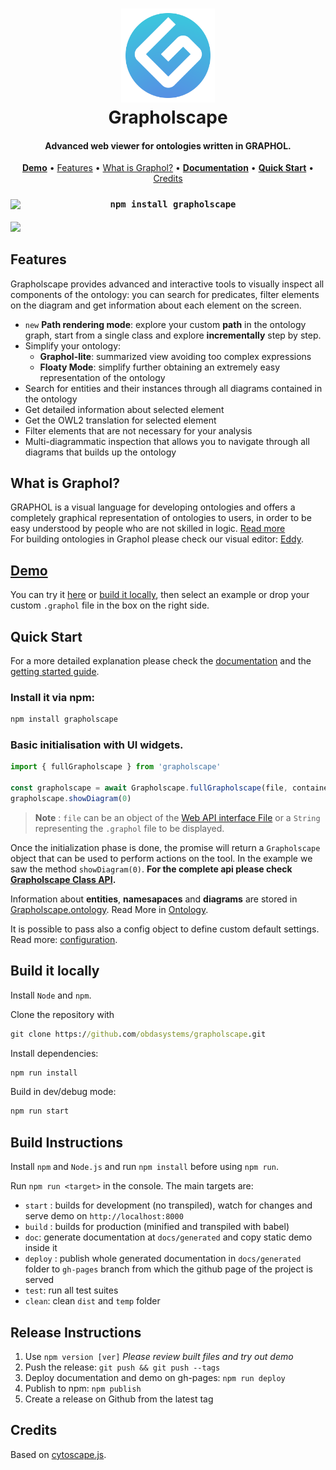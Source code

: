 <h1 align="center">
  <a href="https://obdasystems.github.io/grapholscape/">
    <img height="150" src="docs/static/assets/img/icon.png?raw=true" alt="Grapholscape logo" title="Grapholscape" />
  </a>
  <br>
  Grapholscape
  </br>
</h1>

<h4 align="center">
  Advanced web viewer for ontologies written in GRAPHOL.
</h4>

<p align="center">
  <a href="https://obdasystems.github.io/grapholscape/demo/"><strong>Demo</strong></a> •
  <a href="#features">Features</a> •
  <a href="#what-is-graphol">What is Graphol?</a> •
  <a href="https://obdasystems.github.io/grapholscape/"><strong>Documentation</strong></a> •
  <a href="#quick-start"><strong>Quick Start</strong></a> •
  <a href="#credits">Credits</a>
</p>

<h3 align="center" style="position: relative">
<pre style="margin:0"><code><img style="position: relative; top: 2px; float: left;" height="21px" src="https://avatars.githubusercontent.com/u/6078720?s=200&v=4" />npm install grapholscape</code></pre>
</h3>

<a align="center" href="https://obdasystems.github.io/grapholscape/demo/">
  <img src="docs/static/assets/img/demo.gif?raw=true" />
</a>

## Features
Grapholscape provides advanced and interactive tools to visually inspect all components of the ontology: you can search for predicates, filter elements on the diagram and get information about each element on the screen.

* `new` **Path rendering mode**: explore your custom **path** in the ontology graph, start from a single class and explore **incrementally** step by step.
* Simplify your ontology:
  * **Graphol-lite**: summarized view avoiding too complex expressions
  * **Floaty Mode**: simplify further obtaining an extremely easy representation of the ontology
* Search for entities and their instances through all diagrams contained in the ontology
* Get detailed information about selected element
* Get the OWL2 translation for selected element
* Filter elements that are not necessary for your analysis
* Multi-diagrammatic inspection that allows you to navigate through all diagrams that builds up the ontology

## What is Graphol?
GRAPHOL is a visual language for developing ontologies and offers a completely graphical representation of ontologies to users, in order to be easy understood by people who are not skilled in logic. [Read more](https://github.com/obdasystems/eddy/wiki/Introduction#graphol)\
For building ontologies in Graphol please check our visual editor: [Eddy](https://github.com/obdasystems/eddy).

## [Demo](https://obdasystems.github.io/grapholscape/demo/)
You can try it [here](https://obdasystems.github.io/grapholscape/demo/) or [build it locally](#build-it-locally), then select an example or drop your custom `.graphol` file in the box on the right side.

## Quick Start
For a more detailed explanation please check the [documentation](https://obdasystems.github.io/grapholscape/) and the [getting started guide](https://obdasystems.github.io/grapholscape/pages/getting-started.html).

### Install it via **npm**: 
```cmd
npm install grapholscape
```


### Basic initialisation with UI widgets.
```js
import { fullGrapholscape } from 'grapholscape'

const grapholscape = await Grapholscape.fullGrapholscape(file, container)
grapholscape.showDiagram(0)
```
> **Note** : `file` can be an object of the [Web API interface File](https://developer.mozilla.org/en-US/docs/Web/API/File) or a `String` representing the `.graphol` file to be displayed.

Once the initialization phase is done, the promise will return a `Grapholscape` object that can be used to perform actions on the tool.
In the example we saw the method `showDiagram(0)`. **For the complete api please check [Grapholscape Class API](https://obdasystems.github.io/grapholscape/classes/core.Grapholscape.html).**

Information about **entities**, **namesapaces** and **diagrams** are stored in [Grapholscape.ontology](https://obdasystems.github.io/grapholscape/classes/core.Grapholscape.html). Read More in [Ontology](https://obdasystems.github.io/grapholscape/classes/model.Ontology.html).

It is possible to pass also a config object to define custom default settings. Read more: [configuration](https://obdasystems.github.io/grapholscape/pages/configuration.html).

## Build it locally
Install `Node` and `npm`.

Clone the repository with
```cmd
git clone https://github.com/obdasystems/grapholscape.git
```

Install dependencies:
```cmd
npm run install
```

Build in dev/debug mode:
```cmd
npm run start
```

## Build Instructions
Install `npm` and `Node.js` and run `npm install` before using `npm run`.

Run `npm run <target>` in the console. The main targets are:

- `start` : builds for development (no transpiled), watch for changes and serve demo on `http://localhost:8000`
- `build` : builds for production (minified and transpiled with babel)
- `doc`: generate documentation at `docs/generated` and copy static demo inside it
- `deploy` : publish whole generated documentation in `docs/generated` folder to `gh-pages` branch from which the github page of the project is served
- `test`: run all test suites
- `clean`: clean `dist` and `temp` folder

## Release Instructions
1. Use `npm version [ver]`
    *Please review built files and try out demo*
2. Push the release: `git push && git push --tags`
3. Deploy documentation and demo on gh-pages: `npm run deploy`
4. Publish to npm: `npm publish`
5. Create a release on Github from the latest tag

## Credits
Based on [cytoscape.js](http://js.cytoscape.org).
